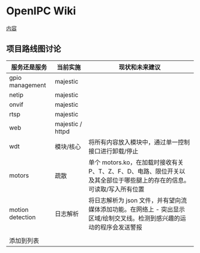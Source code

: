 # OpenIPC Wiki 
[内容](../README.zh.md)

项目路线图讨论
------------------------------------------------


|服务还是服务|当前实施 |现状和未来建议| 
|-------------------|-------------------|---------------------------------|
| gpio management   | majestic          |                                 |
| netip             | majestic          |                                 |
| onvif             | majestic          |                                 |
| rtsp              | majestic          |                                 |
| web               | majestic / httpd  |                                 |
| wdt               | 模块/核心   | 将所有内容放入模块中，通过单一控制接口进行卸载/停止 |
| motors            | 疏散      | 单个 motors.ko，在加载时接收有关 P、T、Z、F、D、电路、限位开关以及其全部位于哪些腿上的存在的信息。可读取/写入所有位置 |
| motion detection  | 日志解析     | 将日志解析为 json 文件，并有望向流媒体添加功能。在网络上 - 突出显示区域/绘制交叉线。检测到感兴趣的运动的程序会发送警报 |
|                   |                   |                                 |
| 添加到列表  |                   |                                 |


